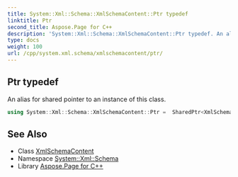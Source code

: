 ```yaml
---
title: System::Xml::Schema::XmlSchemaContent::Ptr typedef
linktitle: Ptr
second_title: Aspose.Page for C++
description: 'System::Xml::Schema::XmlSchemaContent::Ptr typedef. An alias for shared pointer to an instance of this class in C++.'
type: docs
weight: 100
url: /cpp/system.xml.schema/xmlschemacontent/ptr/
---
```

## Ptr typedef


An alias for shared pointer to an instance of this class.

```cpp
using System::Xml::Schema::XmlSchemaContent::Ptr =  SharedPtr<XmlSchemaContent>
```

## See Also

* Class [XmlSchemaContent](../)
* Namespace [System::Xml::Schema](../../)
* Library [Aspose.Page for C++](../../../)
